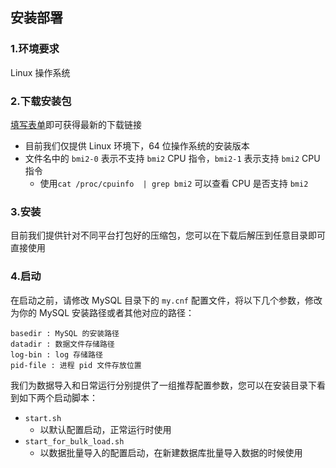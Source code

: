 ## 安装部署

### 1.环境要求
Linux 操作系统

### 2.下载安装包
[填写表单]((http://terark.com/zh/download/mysql_rocksdb/latest))即可获得最新的下载链接
- 目前我们仅提供 Linux 环境下，64 位操作系统的安装版本
- 文件名中的 `bmi2-0` 表示不支持 `bmi2` CPU 指令，`bmi2-1` 表示支持 `bmi2` CPU 指令
  - 使用`cat /proc/cpuinfo  | grep bmi2` 可以查看 CPU 是否支持 `bmi2`

### 3.安装
目前我们提供针对不同平台打包好的压缩包，您可以在下载后解压到任意目录即可直接使用

### 4.启动

在启动之前，请修改 MySQL 目录下的 `my.cnf` 配置文件，将以下几个参数，修改为你的 MySQL 安装路径或者其他对应的路径：

```
basedir : MySQL 的安装路径
datadir : 数据文件存储路径
log-bin : log 存储路径
pid-file : 进程 pid 文件存放位置
```

我们为数据导入和日常运行分别提供了一组推荐配置参数，您可以在安装目录下看到如下两个启动脚本：

- `start.sh`
  - 以默认配置启动，正常运行时使用
- `start_for_bulk_load.sh`
  - 以数据批量导入的配置启动，在新建数据库批量导入数据的时候使用
